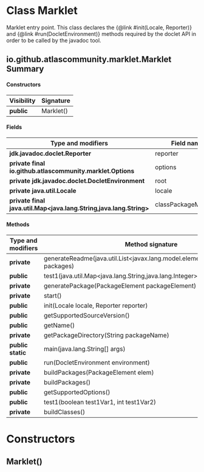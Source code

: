 Class Marklet
=============
Marklet entry point. This class declares the {@link #init(Locale, Reporter)} and {@link #run(DocletEnvironment)}
 methods required by the doclet API in order to be called by the javadoc tool.

io.github.atlascommunity.marklet.Marklet Summary
-------
#### Constructors
| Visibility | Signature |
| ---------- | --------- |
| **public** | Marklet() |
#### Fields
| Type and modifiers                                                 | Field name          |
| ------------------------------------------------------------------ | ------------------- |
| **jdk.javadoc.doclet.Reporter**                                    | reporter            |
| **private final io.github.atlascommunity.marklet.Options**         | options             |
| **private jdk.javadoc.doclet.DocletEnvironment**                   | root                |
| **private java.util.Locale**                                       | locale              |
| **private final java.util.Map<java.lang.String,java.lang.String>** | classPackageMapping |
#### Methods
| Type and modifiers | Method signature                                                                 | Return type                                               |
| ------------------ | -------------------------------------------------------------------------------- | --------------------------------------------------------- |
| **private**        | generateReadme(java.util.List<javax.lang.model.element.PackageElement> packages) | void                                                      |
| **public**         | test1(java.util.Map<java.lang.String,java.lang.Integer> arg1)                    | boolean                                                   |
| **private**        | generatePackage(PackageElement packageElement)                                   | void                                                      |
| **private**        | start()                                                                          | boolean                                                   |
| **public**         | init(Locale locale, Reporter reporter)                                           | void                                                      |
| **public**         | getSupportedSourceVersion()                                                      | javax.lang.model.SourceVersion                            |
| **public**         | getName()                                                                        | java.lang.String                                          |
| **private**        | getPackageDirectory(String packageName)                                          | java.nio.file.Path                                        |
| **public static**  | main(java.lang.String[] args)                                                    | void                                                      |
| **public**         | run(DocletEnvironment environment)                                               | boolean                                                   |
| **private**        | buildPackages(PackageElement elem)                                               | java.util.List<javax.lang.model.element.PackageElement>   |
| **private**        | buildPackages()                                                                  | java.util.List<javax.lang.model.element.PackageElement>   |
| **public**         | getSupportedOptions()                                                            | java.util.Set<? extends jdk.javadoc.doclet.Doclet.Option> |
| **public**         | test1(boolean test1Var1, int test1Var2)                                          | boolean                                                   |
| **private**        | buildClasses()                                                                   | void                                                      |

Constructors
============
Marklet()
---------


